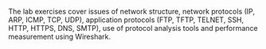 The lab exercises cover issues of network structure, network protocols (IP, ARP, ICMP, TCP, UDP), application protocols (FTP, TFTP, TELNET, SSH, HTTP, HTTPS, DNS, SMTP), use of protocol analysis tools and performance measurement using Wireshark.
